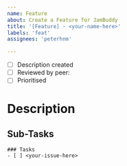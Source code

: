 ```yaml
---
name: Feature
about: Create a Feature for JamBuddy
title: '[Feature] - <your-name-here>'
labels: 'feat'
assignees: 'peterhnm'

---
```


- [ ] Description created
- [ ] Reviewed by peer: <tag-person-here>
- [ ] Prioritised

# Description
<!-- Describe the Feature -->

## Sub-Tasks
<!-- Please list the required subtasks for this feature here --> 
```[tasklist]
### Tasks
- [ ] <your-issue-here>
```
